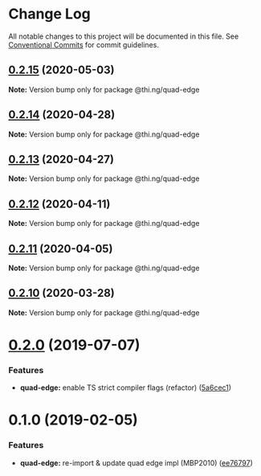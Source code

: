 # Change Log

All notable changes to this project will be documented in this file.
See [Conventional Commits](https://conventionalcommits.org) for commit guidelines.

## [0.2.15](https://github.com/thi-ng/umbrella/compare/@thi.ng/quad-edge@0.2.14...@thi.ng/quad-edge@0.2.15) (2020-05-03)

**Note:** Version bump only for package @thi.ng/quad-edge





## [0.2.14](https://github.com/thi-ng/umbrella/compare/@thi.ng/quad-edge@0.2.13...@thi.ng/quad-edge@0.2.14) (2020-04-28)

**Note:** Version bump only for package @thi.ng/quad-edge





## [0.2.13](https://github.com/thi-ng/umbrella/compare/@thi.ng/quad-edge@0.2.12...@thi.ng/quad-edge@0.2.13) (2020-04-27)

**Note:** Version bump only for package @thi.ng/quad-edge





## [0.2.12](https://github.com/thi-ng/umbrella/compare/@thi.ng/quad-edge@0.2.11...@thi.ng/quad-edge@0.2.12) (2020-04-11)

**Note:** Version bump only for package @thi.ng/quad-edge





## [0.2.11](https://github.com/thi-ng/umbrella/compare/@thi.ng/quad-edge@0.2.10...@thi.ng/quad-edge@0.2.11) (2020-04-05)

**Note:** Version bump only for package @thi.ng/quad-edge





## [0.2.10](https://github.com/thi-ng/umbrella/compare/@thi.ng/quad-edge@0.2.9...@thi.ng/quad-edge@0.2.10) (2020-03-28)

**Note:** Version bump only for package @thi.ng/quad-edge





# [0.2.0](https://github.com/thi-ng/umbrella/compare/@thi.ng/quad-edge@0.1.4...@thi.ng/quad-edge@0.2.0) (2019-07-07)

### Features

* **quad-edge:** enable TS strict compiler flags (refactor) ([5a6cec1](https://github.com/thi-ng/umbrella/commit/5a6cec1))

# 0.1.0 (2019-02-05)

### Features

* **quad-edge:** re-import & update quad edge impl (MBP2010) ([ee76797](https://github.com/thi-ng/umbrella/commit/ee76797))
